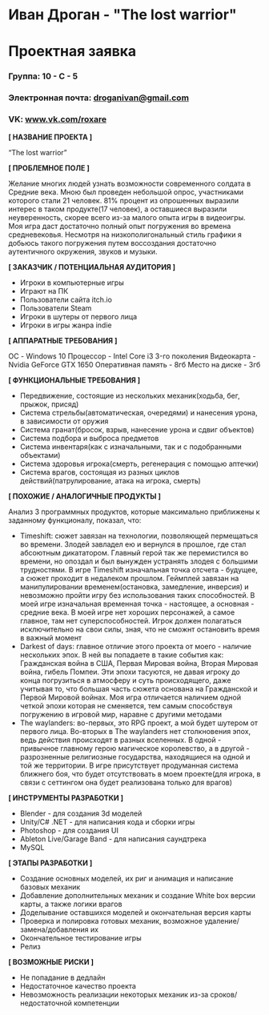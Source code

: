 # Иван Дроган - "The lost warrior"
# Проектная заявка

### Группа: 10 - С - 5
### Электронная почта: droganivan@gmail.com
### VK: www.vk.com/roxare


**[ НАЗВАНИЕ ПРОЕКТА ]**

“The lost warrior”

**[ ПРОБЛЕМНОЕ ПОЛЕ ]**

Желание многих людей узнать возможности современного солдата в Средние века. Мною был проведен небольшой опрос, участниками которого стали 21 человек. 81% процент из опрошенных выразили интерес в таком продукте(17 человек), а оставшиеся выразили неуверенность, скорее всего из-за малого опыта игры в видеоигры.
Моя игра даст достаточно полный опыт погружения во времена средневековья. Несмотря на низкополигональный стиль графики я добьюсь такого погружения путем воссоздания достаточно аутентичного окружения, звуков и музыки.

**[ ЗАКАЗЧИК / ПОТЕНЦИАЛЬНАЯ АУДИТОРИЯ ]**

* Игроки в компьютерные игры 
* Играют на ПК
* Пользователи сайта itch.io
* Пользователи Steam
* Игроки в шутеры от первого лица
* Игроки в игры жанра indie

**[ АППАРАТНЫЕ ТРЕБОВАНИЯ ]** 

ОС - Windows 10
Процессор - Intel Core i3 3-го поколения
Видеокарта - Nvidia GeForce GTX 1650
Оперативная память - 8гб
Место на диске - 3гб 

**[ ФУНКЦИОНАЛЬНЫЕ ТРЕБОВАНИЯ ]**

* Передвижение, состоящие из нескольких механик(ходьба, бег, прыжок, присяд)
* Система стрельбы(автоматическая, очередями) и нанесения урона, в зависимости от оружия
* Система гранат(бросок, взрыв, нанесение урона и сдвиг объектов)
* Система подбора и выброса предметов
* Система инвентаря(как с изначальными, так и с подобранными объектами)
* Система здоровья игрока(смерть, регенерация с помощью аптечки)
* Система врагов, состоящая из разных циклов действий(патрулирование, атака на игрока, смерть)

**[ ПОХОЖИЕ / АНАЛОГИЧНЫЕ ПРОДУКТЫ ]**

Анализ 3 программных продуктов, которые максимально приближены к заданному функционалу, показал, что:

* Timeshift: сюжет завязан на технологии, позволяющей пермещаться во времени. Злодей завладел ею и вернулся в прошлое, где стал абсоютным дикататором. Главный герой так же перемистился во времени, но опоздал и был вынужден устранять злодея с большими трудностями. В игре Timeshift изначальная точка отсчета - будущее, а сюжет проходит в недалеком прошлом. Геймплей завязан на манипулировании временем(остановка, замедление, инверсия) и невозможно пройти игру без использования таких способностей. В моей игре изначальная временная точка - настоящее, а основная - средние века. В моей игре нет хороших персонажей, а самое главное, там нет суперспособностей. Игрок должен полагаться исключительно на свои силы, зная, что не сможнт остановить время в важный момент
* Darkest of days: главное отличие этого проекта от моего - наличие нескольких эпох. В ней вы попадаете в такие события как: Гражданская война в США, Первая Мировая война, Вторая Мировая война, гибель Помпеи. Эти эпохи тасуются, не давая игроку до конца погрузиться в атмосферу и суть происходящего, даже учитывая то, что большая часть сюжета основана на Гражданской и Первой Мировой войнах. Моя игра отличается наличием одной четкой эпохи которая не сменяется, тем самым способствуя погружению в игровой мир, наравне с другими методами
* The waylanders: во-первых, это RPG проект, а мой будет шутером от первого лица. Во-вторых в The waylanders нет столкновения эпох, ведь действия происходят в разных вселенных. В одной - привычное главному герою магическое королевство, а в другой - разрозненные религиозные государства, находящиеся на одной и той же территории. В игре присутствует продуманная система ближнего боя, что будет отсутствовать в моем проекте(для игрока, в связи с сеттингом она будет реализована только для врагов)

**[ ИНСТРУМЕНТЫ РАЗРАБОТКИ ]**

*	Blender - для создания 3d моделей
*	Unity/C# .NET - для написания кода и сборки игры
*	Photoshop - для создания UI
*	Ableton Live/Garage Band - для написания саундтрека
*	MySQL

**[ ЭТАПЫ РАЗРАБОТКИ ]**

*	Создание основных моделей, их риг и анимация и написание базовых механик
*	Добавление дополнительных механик и создание White box версии карты, а также логики врагов
*	Доделывание оставшихся моделей и окончательная версия карты
*	Проверка и полировка готовых механик, возможное удаление/замена/добавления их
*	Окончательное тестирование игры
*	Релиз

**[ ВОЗМОЖНЫЕ РИСКИ ]**

*	Не попадание в дедлайн
*	Недостаточное качество проекта
*	Невозможность реализации некоторых механик из-за сроков/недостаточной компетенции
